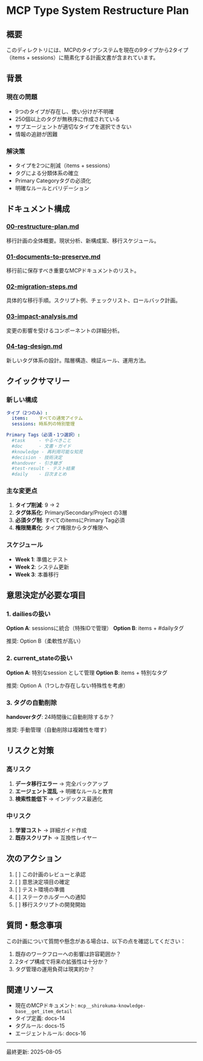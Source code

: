 # MCP Type System Restructure Plan

## 概要

このディレクトリには、MCPのタイプシステムを現在の9タイプから2タイプ（items + sessions）に簡素化する計画文書が含まれています。

## 背景

### 現在の問題
- 9つのタイプが存在し、使い分けが不明確
- 250個以上のタグが無秩序に作成されている
- サブエージェントが適切なタイプを選択できない
- 情報の追跡が困難

### 解決策
- タイプを2つに削減（items + sessions）
- タグによる分類体系の確立
- Primary Categoryタグの必須化
- 明確なルールとバリデーション

## ドキュメント構成

### [00-restructure-plan.md](./00-restructure-plan.md)
移行計画の全体概要。現状分析、新構成案、移行スケジュール。

### [01-documents-to-preserve.md](./01-documents-to-preserve.md)
移行前に保存すべき重要なMCPドキュメントのリスト。

### [02-migration-steps.md](./02-migration-steps.md)
具体的な移行手順。スクリプト例、チェックリスト、ロールバック計画。

### [03-impact-analysis.md](./03-impact-analysis.md)
変更の影響を受けるコンポーネントの詳細分析。

### [04-tag-design.md](./04-tag-design.md)
新しいタグ体系の設計。階層構造、検証ルール、運用方法。

## クイックサマリー

### 新しい構成
```yaml
タイプ（2つのみ）:
  items:    すべての通常アイテム
  sessions: 時系列の特別管理

Primary Tags（必須・1つ選択）:
  #task     - やるべきこと
  #doc      - 文書・ガイド
  #knowledge - 再利用可能な知見
  #decision - 技術決定
  #handover - 引き継ぎ
  #test-result - テスト結果
  #daily    - 日次まとめ
```

### 主な変更点
1. **タイプ削減**: 9 → 2
2. **タグ体系化**: Primary/Secondary/Project の3層
3. **必須タグ制**: すべてのitemsにPrimary Tag必須
4. **権限簡素化**: タイプ権限からタグ権限へ

### スケジュール
- **Week 1**: 準備とテスト
- **Week 2**: システム更新  
- **Week 3**: 本番移行

## 意思決定が必要な項目

### 1. dailiesの扱い
**Option A**: sessionsに統合（特殊IDで管理）
**Option B**: items + #dailyタグ

推奨: Option B（柔軟性が高い）

### 2. current_stateの扱い
**Option A**: 特別なsession として管理
**Option B**: items + 特別なタグ

推奨: Option A（1つしか存在しない特殊性を考慮）

### 3. タグの自動削除
**handoverタグ**: 24時間後に自動削除するか？

推奨: 手動管理（自動削除は複雑性を増す）

## リスクと対策

### 高リスク
1. **データ移行エラー** → 完全バックアップ
2. **エージェント混乱** → 明確なルールと教育
3. **検索性能低下** → インデックス最適化

### 中リスク
1. **学習コスト** → 詳細ガイド作成
2. **既存スクリプト** → 互換性レイヤー

## 次のアクション

1. [ ] この計画のレビューと承認
2. [ ] 意思決定項目の確定
3. [ ] テスト環境の準備
4. [ ] ステークホルダーへの通知
5. [ ] 移行スクリプトの開発開始

## 質問・懸念事項

この計画について質問や懸念がある場合は、以下の点を確認してください：

1. 既存のワークフローへの影響は許容範囲か？
2. 2タイプ構成で将来の拡張性は十分か？
3. タグ管理の運用負荷は現実的か？

## 関連リソース

- 現在のMCPドキュメント: `mcp__shirokuma-knowledge-base__get_item_detail`
- タイプ定義: docs-14
- タグルール: docs-15
- エージェントルール: docs-16

---

最終更新: 2025-08-05